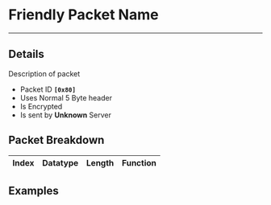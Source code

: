 # Friendly Packet Name #

---


## Details ##

Description of packet
  * Packet ID **`[0x80]`**
  * Uses Normal 5 Byte header
  * Is Encrypted
  * Is sent by **Unknown** Server

## Packet Breakdown ##
| Index | Datatype | Length | Function |
|:------|:---------|:-------|:---------|

## Examples ##